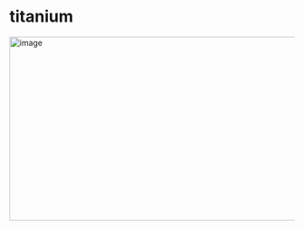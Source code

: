 # titanium
<img width="813" height="326" alt="image" src="https://github.com/user-attachments/assets/0130f83d-755d-4823-838f-b8d674d73c37" />
